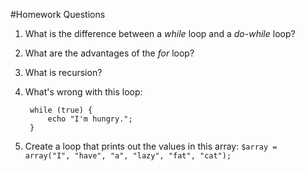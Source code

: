 #Homework Questions

1. What is the difference between a *while* loop and a *do-while* loop?
2. What are the advantages of the *for* loop?
3. What is recursion?
4. What's wrong with this loop:
    
        while (true) {
            echo "I'm hungry.";
        }

5. Create a loop that prints out the values in this array: `$array = array("I", "have", "a", "lazy", "fat", "cat");`